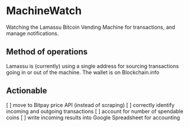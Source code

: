 # MachineWatch

Watching the Lamassu Bitcoin Vending Machine for transactions, and 
manage notifications.

## Method of operations

Lamassu is (currently) using a single address for sourcing transactions
going in or out of the machine. The wallet is on Blockchain.info


## Actionable

[ ] move to Bitpay price API (instead of scraping)
[ ] correctly identify incoming and outgoing transactions
[ ] account for number of spendable coins
[ ] write incoming results into Google Spreadsheet for accounting

